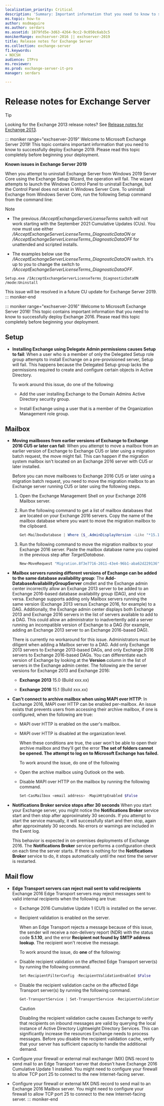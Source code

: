 ```yaml
---
localization_priority: Critical
description: 'Summary: Important information that you need to know to successfully deploy Exchange Server 2016 or Exchange Server 2019.'
ms.topic: how-to
author: msdmaguire
ms.author: serdars
ms.assetid: 1879fd5e-3d63-4264-9cc2-9c050c6ab3c5
monikerRange: exchserver-2016 || exchserver-2019
title: Release notes for Exchange Server
ms.collection: exchange-server
f1.keywords:
- NOCSH
audience: ITPro
ms.reviewer: 
ms.prod: exchange-server-it-pro
manager: serdars

---
```


# Release notes for Exchange Server

> [!TIP]
> Looking for the Exchange 2013 release notes? See [Release notes for Exchange 2013](../ExchangeServer2013/release-notes-for-exchange-2013-exchange-2013-help.md).

::: moniker range="exchserver-2019"
Welcome to Microsoft Exchange Server 2019! This topic contains important information that you need to know to successfully deploy Exchange 2019. Please read this topic completely before beginning your deployment.

**Known issues in Exchange Server 2019**

When you attempt to uninstall Exchange Server from Windows 2019 Server Core using the Exchange Setup Wizard, the operation will fail. The wizard attempts to launch the Windows Control Panel to uninstall Exchange, but the Control Panel does not exist in Windows Server Core. To uninstall Exchange from Windows Server Core, run the following Setup command from the command line:

> [!NOTE]
> - The previous _/IAcceptExchangeServerLicenseTerms_ switch will not work starting with the September 2021 Cumulative Updates (CUs). You now must use either _/IAcceptExchangeServerLicenseTerms_DiagnosticDataON_ or _/IAcceptExchangeServerLicenseTerms_DiagnosticDataOFF_ for unattended and scripted installs.
>
> - The examples below use the _/IAcceptExchangeServerLicenseTerms_DiagnosticDataON_ switch. It's up to you to change the switch to _/IAcceptExchangeServerLicenseTerms_DiagnosticDataOFF_.

```dos
Setup.exe /IAcceptExchangeServerLicenseTerms_DiagnosticDataON /mode:Uninstall
```

This issue will be resolved in a future CU update for Exchange Server 2019.
::: moniker-end

::: moniker range="exchserver-2016"
Welcome to Microsoft Exchange Server 2016! This topic contains important information that you need to know to successfully deploy Exchange 2016. Please read this topic completely before beginning your deployment.

## Setup

- **Installing Exchange using Delegate Admin permissions causes Setup to fail**: When a user who is a member of only the Delegated Setup role group attempts to install Exchange on a pre-provisioned server, Setup will fail. This happens because the Delegated Setup group lacks the permissions required to create and configure certain objects in Active Directory.

    To work around this issue, do one of the following:

  - Add the user installing Exchange to the Domain Admins Active Directory security group.

  - Install Exchange using a user that is a member of the Organization Management role group.

## Mailbox

- **Moving mailboxes from earlier versions of Exchange to Exchange 2016 CU5 or later can fail**: When you attempt to move a mailbox from an earlier version of Exchange to Exchange CU5 or later using a migration batch request, the move might fail. This can happen if the migration system mailbox isn't located on an Exchange 2016 server with CU5 or later installed.

  Before you can move mailboxes to Exchange 2016 CU5 or later using a migration batch request, you need to move the migration mailbox to an Exchange server running CU5 or later using the following steps.

  1. Open the Exchange Management Shell on your Exchange 2016 Mailbox server.

  2. Run the following command to get a list of mailbox databases that are located on your Exchange 2016 servers. Copy the name of the mailbox database where you want to move the migration mailbox to the clipboard.

     ```PowerShell
     Get-MailboxDatabase | Where {$_.AdminDisplayVersion -Like "*15.1*"} | Format-Table Name, ServerName
     ```

  3. Run the following command to move the migration mailbox to your Exchange 2016 server. Paste the mailbox database name you copied in the previous step after _TargetDatabase_.

     ```PowerShell
     New-MoveRequest "Migration.8f3e7716-2011-43e4-96b1-aba62d229136" -TargetDatabase "<mailbox database name>"
     ```

- **Mailbox servers running different versions of Exchange can be added to the same database availability group**: The **Add-DatabaseAvailabilityGroupServer** cmdlet and the Exchange admin center incorrectly allow an Exchange 2013 server to be added to an Exchange 2016-based database availability group (DAG), and vice versa. Exchange supports adding only Mailbox servers running the same version (Exchange 2013 versus Exchange 2016, for example) to a DAG. Additionally, the Exchange admin center displays both Exchange 2013 and Exchange 2016 servers in the list of servers available to add to a DAG. This could allow an administrator to inadvertently add a server running an incompatible version of Exchange to a DAG (for example, adding an Exchange 2013 server to an Exchange 2016-based DAG).

  There is currently no workaround for this issue. Administrators must be diligent when adding a Mailbox server to a DAG. Add only Exchange 2013 servers to Exchange 2013-based DAGs, and only Exchange 2016 servers to Exchange 2016-based DAGs. You can differentiate each version of Exchange by looking at the **Version** column in the list of servers in the Exchange admin center. The following are the server versions for Exchange 2013 and Exchange 2016:

  - **Exchange 2013** 15.0 (Build xxx.xx)

  - **Exchange 2016** 15.1 (Build xxx.xx)

- **Can't connect to archive mailbox when using MAPI over HTTP**: In Exchange 2016, MAPI over HTTP can be enabled per-mailbox. An issue exists that prevents users from accessing their archive mailbox, if one is configured, when the following are true:

  - MAPI over HTTP is enabled on the user's mailbox.

  - MAPI over HTTP is disabled at the organization level.

    When these conditions are true, the user won't be able to open their archive mailbox and they'll get the error **The set of folders cannot be opened. The attempt to log on to Microsoft Exchange has failed.**

    To work around the issue, do one of the following

  - Open the archive mailbox using Outlook on the web.

  - Disable MAPI over HTTP on the mailbox by running the following command.

    ```PowerShell
    Set-CasMailbox <email address> -MapiHttpEnabled $False
    ```

- **Notifications Broker service stops after 30 seconds** When you start your Exchange server, you might notice the **Notifications Broker** service start and then stop after approximately 30 seconds. If you attempt to start the service manually, it will successfully start and then stop, again after approximately 30 seconds. No errors or warnings are included in the Event log.

  This behavior is expected in on-premises deployments of Exchange 2016. The **Notifications Broker** service performs a configuration check on each time the server starts. If there is nothing for the **Notifications Broker** service to do, it stops automatically until the next time the server is restarted.

## Mail flow

- **Edge Transport servers can reject mail sent to valid recipients** Exchange 2016 Edge Transport servers may reject messages sent to valid internal recipients when the following are true:

  - Exchange 2016 Cumulative Update 1 (CU1) is installed on the server.

  - Recipient validation is enabled on the server.

    When an Edge Transport rejects a message because of this issue, the sender will receive a non-delivery report (NDR) with the status code **5.1.10**, and the error **Recipient not found by SMTP address lookup**. The recipient won't receive the message.

    To work around the issue, do **one** of the following:

  - Disable recipient validation on the affected Edge Transport server(s) by running the following command.

    ```PowerShell
    Set-RecipientFilterConfig -RecipientValidationEnabled $False
    ```

  - Disable the recipient validation cache on the affected Edge Transport server(s) by running the following command.

    ```PowerShell
    Get-TransportService | Set-TransportService -RecipientValidationCacheEnabled $False
    ```

    > [!CAUTION]
    > Disabling the recipient validation cache causes Exchange to verify that recipients on inbound messages are valid by querying the local instance of Active Directory Lightweight Directory Services. This can significantly increase the resources Exchange needs to process messages. Before you disable the recipient validation cache, verify that your server has sufficient capacity to handle the additional demand.

- Configure your firewall or external mail exchanger (MX) DNS record to send mail to an Edge Transport server that doesn't have Exchange 2016 Cumulative Update 1 installed. You might need to configure your firewall to allow TCP port 25 to connect to the new Internet-facing server.

- Configure your firewall or external MX DNS record to send mail to an Exchange 2016 Mailbox server. You might need to configure your firewall to allow TCP port 25 to connect to the new Internet-facing server.
::: moniker-end